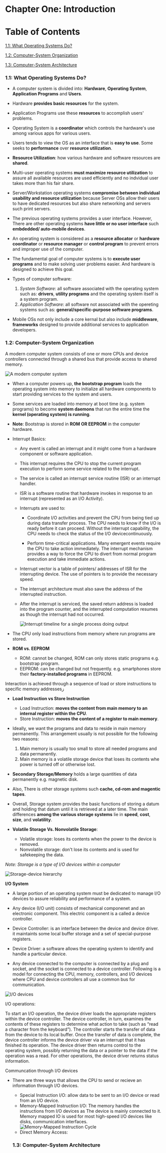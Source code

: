 # Chapter One: Introduction 

# Table of Contents
[1.1: What Operating Systems Do?](#11-what-operating-systems-do)

[1.2: Computer-System Organization](#12-computer-system-organization)

[1.3: Computer-System Architecture](#13-computer-system-architecture)

### 1.1: What Operating Systems Do?
- A computer system is divided into: **Hardware**, **Operating System**, **Application Programs** and **Users**.
- Hardware **provides basic resources** for the system.
- Application Programs use these **resources** to accomplish users' problems. 
- Operating System is a **coordinator** which controls the hardware's use among various apps for various users.
- Users tends to view the OS as an interface that is **easy to use**. Some seeks to **performance** over **resource utilization**.
- **Resource Utilization**: how various hardware and software resources are **shared**.
- Multi-user operating systems **must maximize resource utilization** to assure all available resources are used efficiently and no indvidual user takes more than his fair share.
- Server/Workstation operating systems **compromise between individual usability and resource utilization** because Server OSs allow their users to have dedicated resources but also share networking and servers such print servers.
- The previous operating systems provides a user interface. However, There are other operating systems **have little or no user interface** such **embdedded/ auto-mobile devices**.
- An operating system is considered as a **resource allocator** or **hardware coordinator** or **resource manager** or **control program** to prevent errors and improper use of the computer.
- The fundamental goal of computer systems is to **execute user programs** and to make solving user problems easier. And hardware is designed to achieve this goal.
- Types of computer software:

    1. *System Software*: all software associated with the operating system such as: **drivers**, **utility programs** and the operating system itself is a system program.
    2. *Application Software*: all software not associated with the opereting systems such as: **general/specific-purpose software programs**.

- Mobile OSs not only include a core kernal but also include **middleware**, **frameworks** designed to provide additional services to application developers.

### 1.2: Computer-System Organization
A modern computer system consists of one or more CPUs and device controllers connected through a shared bus that provide access to shared memory. 

![A modern computer system](https://i.imgur.com/mUSwYzg.png)


- When a computer powers up, **the bootstrap program** loads the operating system into memory to initialize all hardware components to start providing services to the system and users.
- Some services are loaded into memory at boot time (e.g. system programs) to become **system daemons** that run the entire time the **kernel (operating system) is running**.
- **Note**: Bootstrap is stored in **ROM OR EEPROM** in the computer hardware.

- Interrupt Basics:
  - Any event is called an interrupt and it might come from a hardware component or software application.
  - This interrupt requires the CPU to stop the current program execution to perform some service related to the interrupt.
  - The service is called an interrupt service routine (ISR) or an interrupt handler.
  - ISR is a software routine that hardware invokes in response to an interrupt (represented as an I/O Activity).
  
  - Interrupts are used to:
    - Coordinate I/O activities and prevent the CPU from being tied up during data transfer process.
      The CPU needs to know if the I/O is ready before it can proceed. Without the interrupt capability, 
      the CPU needs to check the status of the I/O devicecontinuously.

    - Perform time-critical applications.
      Many emergent events require the CPU to take action immediately.
      The interrupt mechanism provides a way to force the CPU to divert from
      normal program execution and take immediate actions.

  - Interrupt vector is a table of pointers/ addresses of ISR for the interrupting device. The use of pointers is to provide the necessary speed.
  - The interrupt architecture must also save the address of the interrupted instruction.
  - After the interrupt is serviced, the saved return address is loaded into the program counter, and the interrupted computation resumes
    as though the interrupt had not occurred.
  
  
    ![Interrupt timeline for a single process doing output](https://i.imgur.com/6apCZuP.png)
    

- The CPU only load instructions from memory where run programs are stored.
- **ROM vs. EEPROM** 
    - ROM: cannot be changed, ROM can only stores static programs e.g. bootstrap program.
    - EEPROM: can be changed but not frequently. e.g. smartphones store their **factory-installed programs** in EEPROM.
    
Interaction is achieved through a sequence of load or store instructions to specific memory addressesز

- **Load Instruction vs Store Instruction**
    - Load Instruction: **moves the content from main memory to an internal register within the CPU**.
    - Store Instruction: **moves the content of a register to main memory**.
    
- Ideally, we want the programs and data to reside in main memory permanently. This arrangement usually is not possible for the following two reasons:
    1. Main memory is usually too small to store all needed programs and data permanently.
    2. Main memory is a volatile storage device that loses its contents whe power is turned off or otherwise lost.
    
- **Secondary Storage/Memory** holds a large quantities of data permanently e.g. magnetic disk.
- Also, There is other storage systems such **cache, cd-rom and magentic tapes**.

- Overall, Storage system provides the basic functions of storing a datum and holding that datum until it is retrieved at a later time. The main
differences **among the various storage systems** lie in **speed**, **cost**, **size**, and **volatility**.

- **Volatile Storage Vs. Nonvolatile Storage**:
    - Volatile storage: loses its contents when the power to the device is removed. 
    - Nonvolatile storage: don't lose its contents and is used for safekeeping the data.
    
 *Note: Storage is a type of I/O devices within a computer*

![Storage-device hierarchy](https://i.imgur.com/5tiIyRu.png)

**I/O System**
- A large portion of an operating system must be dedicated to manage I/O devices to assure reliability and performance of a system.
- Any device (I/O unit) consists of mechanical componenet and an electronic component. This electric component is a called a device controller.
- Device Controller: is an interface between the device and device driver. it maintaints some local buffer storage and a set of special-purpose registers.
- Device Driver: a software allows the operating system to identify and handle a particular device.

- Any device connected to the computer is connected by a plug and socket, and the socket is connected to a device controller. Following is a model for connecting the CPU, memory, controllers, and I/O devices where CPU and device controllers all use a common bus for communication.

![I/O devices](https://www.tutorialspoint.com/operating_system/images/device_controllers.jpg)

I/O operations: 

To start an I/O operation, the device driver loads the appropriate registers within the device controller. The device controller, in turn, examines the contents of these registers to determine what action to take (such as “read a character from the keyboard”). The controller starts the transfer of data from the device to its local buffer. 
Once the transfer of data is complete, the device controller informs the device driver via an interrupt that it has finished its operation. The device driver then returns control to the operating system, possibly returning the data or a pointer to the data if the operation was a read. For other operations, the device driver returns status information. 

Communcation through I/O devices
- There are three ways that allows the CPU to send or recieve an information through I/O devices.
    - Special Instruction I/O: allow data to be sent to an I/O device or read from an I/O device.
    - Memory-Mapped Instruction I/O: The memory handles the instructions from I/O devices as The device is mainly connected to it.
        Memory mapped IO is used for most high-speed I/O devices like disks, communication interfaces.
    ![Memory-Mapped Instruction Cycle](https://www.tutorialspoint.com/operating_system/images/memory_mapped_io.jpg)
    - Direct Memory Access: 
    
    
    
  
  ### 1.3: Computer-System Architecture
  
